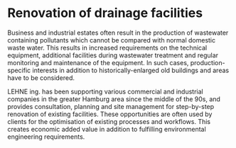 # Renovation of drainage facilities

Business and industrial estates often result in the production of 
wastewater containing pollutants which cannot be compared with normal 
domestic waste water. This results in increased requirements on the 
technical equipment, additional facilities during wastewater treatment 
and regular monitoring and maintenance of the equipment. In such cases, 
production-specific interests in addition to historically-enlarged old 
buildings and areas have to be considered.

LEHNE ing. has been supporting various commercial and industrial 
companies in the greater Hamburg area since the middle of the 90s, and 
provides consultation, planning and site management for step-by-step 
renovation of existing facilities. These opportunities are often used by
 clients for the optimisation of existing processes and workflows. This 
creates economic added value in addition to fulfilling environmental 
engineering requirements.
